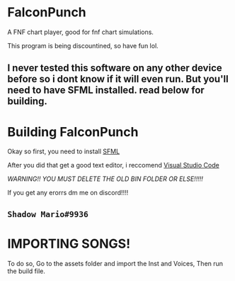 # FalconPunch

A FNF chart player, good for fnf chart simulations.

This program is being discountined, so have fun lol.

I never tested this software on any other device before so i dont know if it will even run. But you'll need to have SFML installed. read below for building.
--------------------------------------------------------------------------------------------------------------------------------------------------------------------


# Building FalconPunch

Okay so first, you need to install [SFML](https://www.sfml-dev.org/index.php)

After you did that get a good text editor, i reccomend [Visual Studio Code](https://code.visualstudio.com/download) 

*WARNING!! YOU MUST DELETE THE OLD BIN FOLDER OR ELSE!!!!!* 

If you get any erorrs dm me on discord!!!!

``Shadow Mario#9936``
-------------------------------------------------------------------------------------------------------------------------------------------

# IMPORTING SONGS!

To do so, Go to the assets folder and import the Inst and Voices, Then run the build file.

